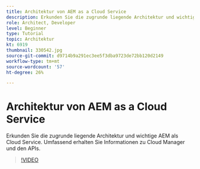```yaml
---
title: Architektur von AEM as a Cloud Service
description: Erkunden Sie die zugrunde liegende Architektur und wichtige AEM als Cloud Service. Umfassend erhalten Sie Informationen zu Cloud Manager und den APIs.
role: Architect, Developer
level: Beginner
type: Tutorial
topic: Architektur
kt: 6919
thumbnail: 330542.jpg
source-git-commit: d9714b9a291ec3ee5f3dba9723de72bb120d2149
workflow-type: tm+mt
source-wordcount: '57'
ht-degree: 26%

---
```



# Architektur von AEM as a Cloud Service

Erkunden Sie die zugrunde liegende Architektur und wichtige AEM als Cloud Service. Umfassend erhalten Sie Informationen zu Cloud Manager und den APIs.

>[!VIDEO](https://video.tv.adobe.com/v/330542/?quality=12&learn=on)